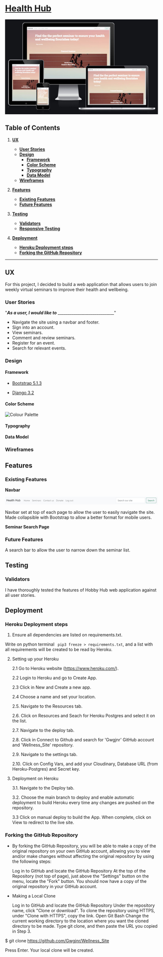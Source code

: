 # [Health Hub](https://wellness-site.herokuapp.com/)

![Mockup of live site on different devices](media/readme/project_5.JPG)

## Table of Contents
1. [**UX**](#ux)
    - [**User Stories**](#user-stories)
    - [**Design**](#design)
        - [**Framework**](#framework)
        - [**Color Scheme**](#color-scheme)
        - [**Typography**](#typography)
        - [**Data Model**](#data-model)
    - [**Wireframes**](#wireframes)

2. [**Features**](#features)
    - [**Existing Features**](#existing-features)
    - [**Future Features**](#future-features)

3. [**Testing**](#testing)
    - [**Validators**](#validators)
    - [**Responsive Testing**](#responsive-testing)
    
4. [**Deployment**](#deployment)
    - [**Heroku Deployment steps**](#heroku-deployment-steps)
    - [**Forking the GitHub Repository**](#forking-the-github-repository)

---

## UX

For this project, I decided to build a web application that allows users to join weekly virtual seminars to improve their health and wellbeing.

### User Stories

"**_As a user, I would like to_** _____________________________"

- Navigate the site using a navbar and footer.
- Sign into an account.
- View seminars.
- Comment and review seminars.
- Register for an event.
- Search for relevant events.

### Design

#### Framework

- [Bootstrap 5.1.3](https://www.djangoproject.com/)

- [Django 3.2](https://getbootstrap.com/docs/5.1/getting-started/introduction/)
  
#### Color Scheme

![Colour Palette](media/readme/.JPG)

#### Typography 

#### Data Model

### Wireframes

## Features

### Existing Features

**Navbar**

![Navbar](media/readme/navbar.JPG)

Navbar set at top of each page to allow the user to easily navigate the site. Made collapsible with Bootstrap to allow a better format for mobile users.

**Seminar Search Page**

### Future Features

A search bar to allow the user to narrow down the seminar list.

## Testing

### Validators

I have thoroughly tested the features of Hobby Hub web application against all user stories.

## Deployment 

### Heroku Deployment steps
 
 1. Ensure all dependencies are listed on requirements.txt. 
 
 Write on python terminal ` pip3 freeze > requirements.txt`, and a list with all requirements will be created to be read by Heroku. 
 
 2. Setting up your Heroku

    2.1 Go to Heroku website (https://www.heroku.com/). 
    
    2.2 Login to Heroku and go to Create App.
    
    2.3 Click in New and Create a new app.
    
    2.4 Choose a name and set your location.

    2.5. Navigate to the Resources tab.

    2.6. Click on Resources and Seach for Heroku Postgres and select it on the list.
    
    2.7. Navigate to the deploy tab.
    
    2.8. Click in Connect to Github and search for 'Gwgjnr' GitHub account and 'Wellness_Site' repository.
    
    2.9.  Navigate to the settings tab.
    
    2.10.  Click on Config Vars, and add your Cloudinary, Database URL (from Heroku-Postgres) and Secret key.

 3. Deployment on Heroku

    3.1.  Navigate to the Deploy tab.
        
    3.2.  Choose the main branch to deploy and enable automatic deployment to build Heroku every time any changes are pushed on the repository.
        
    3.3 Click on manual deploy to build the App.  When complete, click on View to redirect to the live site. 
    
### Forking the GitHub Repository

* By forking the GitHub Repository, you will be able to make a copy of the original repository on your own GitHub account, allowing you to view and/or make changes without affecting the original repository by using the following steps:

    Log in to GitHub and locate the GitHub Repository
    At the top of the Repository (not top of page), just above the "Settings" button on the menu, locate the "Fork" button.
    You should now have a copy of the original repository in your GitHub account.

* Making a Local Clone

    Log in to GitHub and locate the GitHub Repository
    Under the repository name, click "Clone or download".
    To clone the repository using HTTPS, under "Clone with HTTPS", copy the link.
    Open Git Bash
    Change the current working directory to the location where you want the cloned directory to be made.
    Type git clone, and then paste the URL you copied in Step 3.

$ git clone https://github.com/Gwgjnr/Wellness_Site

Press Enter. Your local clone will be created.

